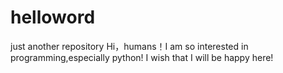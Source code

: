 # helloword
just another repository
Hi，humans！I am so interested in programming,especially python!
I wish that I will be happy here!
